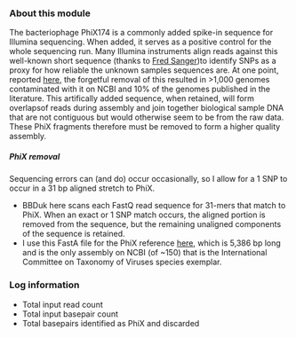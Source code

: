 ### About this module

The bacteriophage PhiX174 is a commonly added spike-in sequence for Illumina sequencing. When added, it serves as a positive control for the whole sequencing run. Many Illumina instruments align reads against this well-known short sequence (thanks to [Fred Sanger](https://pubmed.ncbi.nlm.nih.gov/731693/))to identify SNPs as a proxy for how reliable the unknown samples sequences are. At one point, reported [here](https://www.ncbi.nlm.nih.gov/pmc/articles/PMC4511556/), the forgetful removal of this resulted in >1,000 genomes contaminated with it on NCBI and 10% of the genomes published in the literature. This artifically added sequence, when retained, will form overlapsof reads during assembly and join together biological sample DNA that are not contiguous but would otherwise seem to be from the raw data. These PhiX fragments therefore must be removed to form a higher quality assembly.

##### PhiX removal

Sequencing errors can (and do) occur occasionally, so I allow for a 1 SNP to occur in a 31 bp aligned stretch to PhiX.

- BBDuk here scans each FastQ read sequence for 31-mers that match to PhiX. When an exact or 1 SNP match occurs, the aligned portion is removed from the sequence, but the remaining unaligned components of the sequence is retained.
- I use this FastA file for the PhiX reference [here](https://www.ncbi.nlm.nih.gov/nuccore/NC_001422.1/), which is 5,386 bp long and is the only assembly on NCBI (of ~150) that is the International Committee on Taxonomy of Viruses species exemplar.

### Log information

- Total input read count
- Total input basepair count
- Total basepairs identified as PhiX and discarded
